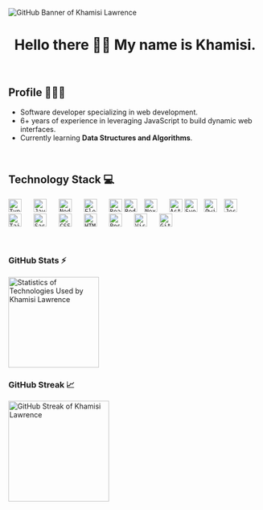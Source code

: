 ![GitHub Banner of Khamisi Lawrence](https://github.com/khamisilawrence/khamisilawrence/assets/130081031/d8830fc5-a86c-4606-89fd-19d91919d8bb)

<div align="center">
  <h1>
    Hello there 👋🏾 My name is Khamisi.
  </h1>
</div>

<br />

## Profile 👨🏾‍💻
- Software developer specializing in web development.
- 6+ years of experience in leveraging JavaScript to build dynamic web interfaces.
- Currently learning <b>Data Structures and Algorithms</b>.

<br />

## Technology Stack 💻

<div>

  <code><a align="left" href="https://www.typescriptlang.org/" rel="nofollow noopener noreferrer" target="_blank" style="padding-right:10px;"><img alt="TypeScript" title="TypeScript" width="26px" src="https://cdn.jsdelivr.net/gh/devicons/devicon/icons/typescript/typescript-original.svg" style="padding-right:10px;" /></a></code>
  <code><a align="left" href="https://devdocs.io/javascript/" rel="nofollow noopener noreferrer" target="_blank" style="padding-right:10px;"><img alt="JavaScript" title="JavaScript" width="26px" src="https://cdn.jsdelivr.net/gh/devicons/devicon/icons/javascript/javascript-original.svg" style="padding-right:10px;" /></a></code>
  <code><a align="left" href="https://nodejs.org/en" rel="nofollow noopener noreferrer" target="_blank" style="padding-right:10px;"><img alt="Node.js" title="Node.js" width="26px" src="https://cdn.jsdelivr.net/gh/devicons/devicon/icons/nodejs/nodejs-original.svg" style="padding-right:10px;" /></a></code>
  <code><a align="left" href="https://www.electronjs.org/" rel="nofollow noopener noreferrer" target="_blank" style="padding-right:10px;"><img alt="Electron" title="Electron" width="26px" src="https://www.electronjs.org/assets/img/logo.svg" style="padding-right:10px;" /></a></code>
  <code><a align="left" href="https://react.dev/" rel="nofollow noopener noreferrer" target="_blank"><img alt="React" title="React" width="26px" src="https://cdn.jsdelivr.net/gh/devicons/devicon/icons/react/react-original.svg" /></a></code>
  <code><a align="left" href="https://redux.js.org/" rel="nofollow noopener noreferrer" target="_blank" style="padding-right:10px;"><img alt="Redux" title="Redux" width="26px" src="https://cdn.jsdelivr.net/gh/devicons/devicon/icons/redux/redux-original.svg" /></a></code>
  <code><a align="left" href="https://nextjs.org/" rel="nofollow noopener noreferrer" target="_blank" style="padding-right:10px;"><img alt="Next.js" title="Next.js" width="26px" src="https://cdn.jsdelivr.net/gh/devicons/devicon@latest/icons/nextjs/nextjs-original.svg" style="padding-right:10px;" /></a></code>
  <code><a align="left" href="https://astro.build/" rel="nofollow noopener noreferrer" target="_blank"><img alt="Astro" title="Astro" width="26px" src="https://www.svgrepo.com/show/373446/astro.svg" /></a></code>
  <code><a align="left" href="https://svelte.dev/" rel="nofollow noopener noreferrer" target="_blank" style="padding-right:10px;"><img alt="Svelte" title="Svelte" width="26px" src="https://cdn.jsdelivr.net/gh/devicons/devicon/icons/svelte/svelte-original.svg" /></a></code>
  <code><a align="left" href="https://qwik.dev/docs/" rel="nofollow noopener noreferrer" target="_blank" style="padding-right:10px;"><img alt="Qwik" title="Qwik" width="26px" src="https://cdn.jsdelivr.net/gh/devicons/devicon@latest/icons/qwik/qwik-original.svg" /></a></code>
  <code><a align="left" href="https://jestjs.io/" rel="nofollow noopener noreferrer" target="_blank" style="padding-right:10px;"><img alt="Jest" title="Jest" width="26px" src="https://cdn.jsdelivr.net/gh/devicons/devicon@latest/icons/jest/jest-plain.svg" style="padding-right:10px;" /></a></code>
  <code><a align="left" href="https://tailwindcss.com/" rel="nofollow noopener noreferrer" target="_blank" style="padding-right:10px;"><img alt="Tailwind CSS" title="Tailwind CSS" width="26px" src="https://cdn.jsdelivr.net/gh/devicons/devicon@latest/icons/tailwindcss/tailwindcss-original.svg" style="padding-right:10px;" /></a></code>
  <code><a align="left" href="https://sass-lang.com/" rel="nofollow noopener noreferrer" target="_blank" style="padding-right:10px;"><img alt="Sass" title="Sass" width="26px" src="https://cdn.jsdelivr.net/gh/devicons/devicon/icons/sass/sass-original.svg" style="padding-right:10px;" /></a></code>
  <code><a align="left" href="https://devdocs.io/css/" rel="nofollow noopener noreferrer" target="_blank" style="padding-right:10px;"><img alt="CSS3" title="CSS" width="26px" src="https://cdn.jsdelivr.net/gh/devicons/devicon/icons/css3/css3-original.svg" style="padding-right:10px;" /></a></code>
  <code><a align="left" href="https://devdocs.io/html/" rel="nofollow noopener noreferrer" target="_blank" style="padding-right:10px;"><img alt="HTML5" title="HTML" width="26px" src="https://cdn.jsdelivr.net/gh/devicons/devicon/icons/html5/html5-original.svg" style="padding-right:10px;" /></a></code>
  <code><a align="left" href="https://www.postman.com/" rel="nofollow noopener noreferrer" target="_blank" style="padding-right:10px;"><img alt="Postman" title="Postman" width="26px" src="https://cdn.jsdelivr.net/gh/devicons/devicon@latest/icons/postman/postman-original.svg" style="padding-right:10px;" /></a></code>
  <code><a align="left" href="https://code.visualstudio.com/" rel="nofollow noopener noreferrer" target="_blank" style="padding-right:10px;"><img alt="Visual Studio Code" title="Visual Studio Code" width="26px" src="https://cdn.jsdelivr.net/gh/devicons/devicon/icons/vscode/vscode-original.svg" style="padding-right:10px;" /></a></code>
  <code><a align="left" href="https://git-scm.com/" rel="nofollow noopener noreferrer" target="_blank" style="padding-right:10px;"><img alt="Git" title="Git" width="26px" src="https://cdn.jsdelivr.net/gh/devicons/devicon/icons/git/git-original.svg" style="padding-right:10px;" /></a></code>

</div>

<br />

### GitHub Stats ⚡ 

<a href="https://github.com/khamisilawrence">
  <img alt="Statistics of Technologies Used by Khamisi Lawrence" height="180em" src="https://github-readme-stats.vercel.app/api/top-langs/?username=khamisilawrence&show_icons=true&hide_border=false&theme=vision-friendly-dark&layout=compact&langs_count=8" />
</a>

<!-- <img alt="Statistics of Technologies Used by Khamisi Lawrence" height="245em" style="margin:0.5rem" src="https://github-readme-stats.vercel.app/api/top-langs/?username=khamisilawrence&title_color=FFBF00&text_color=C0C0C0&icon_color=4AB197&bg_color=121212" /> -->

<br />

### GitHub Streak 📈 

<a href="https://github.com/khamisilawrence">
  <img alt="GitHub Streak of Khamisi Lawrence" height="200em" src="http://github-readme-streak-stats.herokuapp.com?user=khamisilawrence&theme=dark&background=000000" />
</a>


